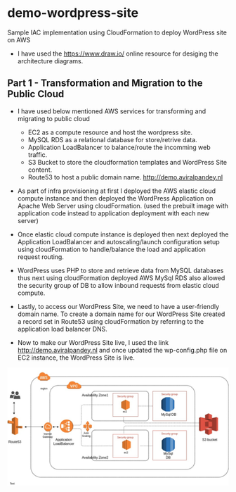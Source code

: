 # demo-wordpress-site
Sample IAC implementation using CloudFormation  to deploy WordPress site on AWS

* I have used the https://www.draw.io/ online resource for desiging the architecture diagrams. 

## Part 1 - Transformation and Migration to the Public Cloud

* I have used below mentioned AWS services for transforming and migrating to public cloud

  * EC2 as a compute resource and host the wordpress site.
  * MySQL RDS as a relational database for store/retrive data.
  * Application LoadBalancer to balance/route the incomming web traffic.
  * S3 Bucket to store the cloudformation templates and WordPress Site content.
  * Route53 to host a public domain name. 
    http://demo.aviralpandey.nl

* As part of infra provisioning at first I deployed the AWS elastic cloud compute instance and then deployed the WordPress Application on Apache Web Server using cloudFormation. (used the prebuilt image with application code instead to application deployment with each new server)

* Once elastic cloud compute instance is deployed then next deployed the Application LoadBalancer and autoscaling/launch configuration setup using cloudFormation to handle/balance the load and application request routing.

* WordPress uses PHP to store and retrieve data from MySQL databases thus next using cloudFormation deployed AWS MySql RDS also allowed the security group of DB to allow inbound requestś from elastic cloud compute.

* Lastly, to access our WordPress Site, we need to have a user-friendly domain name. To create a domain name for our WordPress Site created a record set in Route53 using cloudFormation by referring to the application load balancer DNS.

* Now to make our WordPress Site live, I used the link http://demo.aviralpandey.nl and once updated the wp-config.php file on EC2 instance, the WordPress Site is live.

![architecture diagram](https://github.com/aviral-tzu/demo-wordpress-site/blob/master/demo-diagram.jpg)


